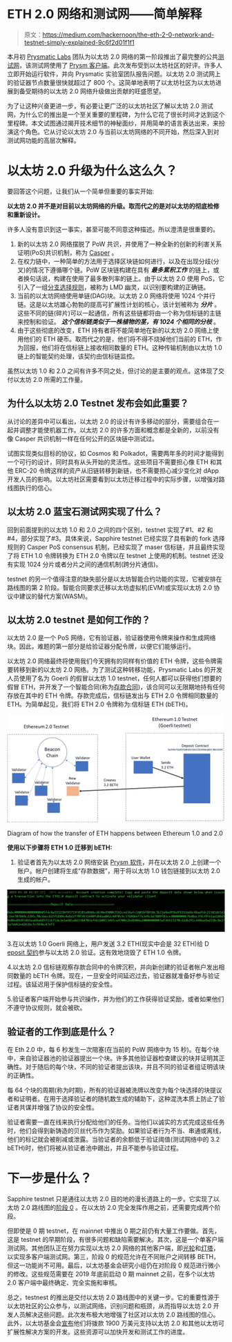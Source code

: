 # ETH 2.0 网络和测试网——简单解释

> 原文：<https://medium.com/hackernoon/the-eth-2-0-network-and-testnet-simply-explained-9c6f2d01f1f1>

本月初 [Prysmatic Labs](https://prysmaticlabs.com/) 团队为以太坊 2.0 网络的第一阶段推出了最完整的公共[测试网](/prysmatic-labs/ethereum-2-0-phase-0-testnet-release-1e9e682db910)，该测试网使用了 [Prysm 客户端](https://github.com/prysmaticlabs/prysm)。此次发布受到以太坊社区的好评。许多人立即开始运行软件，并向 Prysmatic 实验室团队报告问题。以太坊 2.0 测试网上的验证器节点数量很快就超过了 800 个。这简单地表明了以太坊社区为以太坊进展到备受期待的以太坊 2.0 网络升级做出贡献的旺盛愿望。

为了让这种兴奋更进一步，有必要让更广泛的以太坊社区了解以太坊 2.0 测试网，为什么它的推出是一个至关重要的里程碑，为什么它花了很长时间才达到这个里程碑。本文试图通过揭开技术细节的神秘面纱，并用简单的语言表达出来，来扮演这个角色。它从讨论以太坊 2.0 与当前以太坊网络的不同开始，然后深入到对测试网功能的高层次解释。

# 以太坊 2.0 升级为什么这么久？

要回答这个问题，让我们从一个简单但重要的事实开始:

**以太坊 2.0 并不是对目前以太坊网络的升级。取而代之的是对以太坊的彻底检修和重新设计。**

许多人没有意识到这一事实，甚至可能不同意这种描述。所以澄清是很重要的。

1.  新的以太坊 2.0 网络摆脱了 PoW 共识，并使用了一种全新的创新的利害关系证明(PoS)共识机制，称为 [Casper](https://arxiv.org/abs/1710.09437) 。
2.  在权力链中，一种简单的方法用于选择区块链如何进行，以及在出现分歧(分叉)的情况下遵循哪个链。PoW 区块链构建在具有 ***最多累积工作*** 的链上，或者换句话说，构建在使用了最多散列率的链上。由于以太坊 2.0 使用 PoS，它引入了一组[分支选择规则](https://github.com/ethereum/eth2.0-specs/blob/dev/specs/core/0_fork-choice.md)，被称为 LMD 幽灵，以识别要构建的正确链。
3.  当前的以太坊网络使用单链(DAG)块。以太坊 2.0 网络将使用 1024 个并行链。这是以太坊雄心勃勃的提高可扩展性计划的核心，该计划被称为 ***分片*** 。这些不同的链(碎片)可以一起通信，所有这些链都将由一个称为信标链的主链来控制和验证。 ***这个信标链类似于一株植物的茎，有 1024 个相同的分枝*** 。
4.  由于这些彻底的改变，ETH 持有者将不能简单地在新的以太坊 2.0 网络上使用他们的 ETH 硬币。取而代之的是，他们将不得不烧掉他们当前的 ETH，作为回报，他们将在信标链上接收相同数量的 ETH。这种传输机制由以太坊 1.0 链上的智能契约处理，该契约由信标链监控。

虽然以太坊 1.0 和 2.0 之间有许多不同之处，但讨论的是主要的观点。这体现了交付以太坊 2.0 所需的工作量。

## 为什么以太坊 2.0 Testnet 发布会如此重要？

从讨论的差异中可以看出，以太坊 2.0 的设计有许多移动的部分，需要组合在一起并调整才能使机器工作。以太坊 2.0 的许多方面和概念都是全新的，以前没有像 Casper 共识机制一样在任何公开的区块链中测试过。

试图实现类似目标的协议，如 Cosmos 和 Polkadot，需要两年多的时间才能得到一个可行的设计，同时具有从头开始的灵活性。这些项目不需要担心像 ETH 和其他 ERC-20 令牌这样的资产从旧链转移到新链，也不需要担心减少变化对 dApp 开发人员的影响。以太坊社区需要看到以太坊迁移过程中的实际步骤，以增强对路线图执行的信心。

## 以太坊 2.0 蓝宝石测试网实现了什么？

回到前面提到的以太坊 1.0 和 2.0 之间的四个区别，testnet 实现了#1、#2 和#4，部分实现了#3。具体来说，Sapphire testnet 已经实现了具有新的 fork 选择规则的 Casper PoS consensus 机制，已经实现了 maser 信标链，并且最终实现了将 ETH 1.0 令牌转换为 ETH 2.0 令牌以在 testnet 上使用的机制。testnet 还没有实现 1024 分片或者分片之间的通信机制(跨分片通信)。

testnet 的另一个值得注意的缺失部分是以太坊智能合约功能的实现，它被安排在路线图的第 2 阶段。智能合同要求迁移以太坊虚拟机(EVM)或实现以太坊 2.0 协议中建议的替代方案(WASM)。

## 以太坊 2.0 testnet 是如何工作的？

以太坊 2.0 是一个 PoS 网络，它有验证器，验证器使用令牌来操作和生成网络块。因此，难题的第一部分是给验证器分配令牌，以便它们能够运行。

以太坊 2.0 网络最终将使用我们今天拥有的同样有价值的 ETH 令牌，这些令牌需要转移到新的以太坊 2.0 网络。为了测试这种转移功能，Prysmatic Labs 的开发人员使用了名为 Goerli 的假冒以太坊 1.0 testnet，任何人都可以获得他们想要的假冒 ETH，并开发了一个智能合同(称为[存款合同](https://goerli.etherscan.io/address/0x399e76005f408301556525b599ded6dc3b0c9349))，该合同可以无限期地持有任何存放在其中的 ETH 令牌。存款完成后，信标链发出与 ETH 2.0 令牌相同数量的 ETH。为简单起见，我们将 ETH 2.0 令牌称为:信标链 ETH (bETH)。

![](img/a77fa6e3650959a13b58fde2b7c74f9f.png)

Diagram of how the transfer of ETH happens between Ethereum 1.0 and 2.0

**使用以下步骤将 ETH 1.0 迁移到 bETH:**

1.  验证者首先为以太坊 2.0 网络安装 [Prysm 软件](https://prysmaticlabs.gitbook.io/prysm/)，并在以太坊 2.0 上创建一个账户。帐户创建将生成“存款数据”，用于将以太坊 1.0 钱包链接到以太坊 2.0 生成的帐户。

![](img/0409407cb21799fc23606a7a0dd6af36.png)

3.在以太坊 1.0 Goerli 网络上，用户发送 3.2 ETH(现实中会是 32 ETH)给 D [eposit 契约](https://goerli.etherscan.io/address/0x399e76005f408301556525b599ded6dc3b0c9349)参与以太坊 2.0 验证。这有效地烧毁了 ETH 1.0 令牌。

4.以太坊 2.0 信标链观察存款合同中的令牌沉积，并向新创建的验证者帐户发出相同数量的 bETH 令牌。现在，一旦安全时间延迟过去，验证器就准备好参与验证过程。该延迟用于保护信标链的安全性。

5.验证者客户端开始参与共识操作，并为他们的工作获得验证奖励，或者如果他们不遵守协议规则，就会被砍。

## 验证者的工作到底是什么？

在 Eth 2.0 中，每 6 秒发生一次阻塞(在当前的 PoW 网络中为 15 秒)。在每个块中，来自验证器池的验证器提出一个块。许多其他验证器检查建议的块并证明其正确性。对于随后的每个块，不同的验证者提出该块，并且不同的验证者组证明该块的正确性。

每 64 个块的周期(称为时期)，所有的验证器被洗牌以改变为每个块选择的块提议者和证明者。在用于选择验证者的随机数生成的辅助下，这种混洗本质上防止了验证者共谋并增强了协议的安全性。

验证者需要一直在线来执行分配给他们的任务。当他们以诚实的方式完成这些任务时，他们会得到新铸造的贝丝代币作为奖励。如果验证者行为不当、串通或离线，他们的标记就会被削减或泄露。当验证者的余额低于验证阈值(测试网络中的 3.2 bETH)时，他们将被从验证者池中踢出，并且不能参与验证过程。

# 下一步是什么？

Sapphire testnet 只是通往以太坊 2.0 目的地的漫长道路上的一步。它实现了以太坊 2.0 路线图的[阶段 0](https://github.com/ethereum/eth2.0-specs) 。在以太坊 2.0 完全发挥作用之前，还需要完成两个阶段。

但即使是 0 期 testnet，在 mainnet 中推出 0 期之前仍有大量工作要做。首先，这是 testnet 的早期阶段，有很多问题和缺陷需要解决。其次，这是一个单客户端测试网。其他团队正在努力实现以太坊 2.0 网络的其他客户端，即[光轮](https://our.status.im/the-nimbus-mvp-testnet-is-here/)和[灯塔](https://lighthouse.sigmaprime.io/update-09.html)，以实现多客户端测试网。第三，阶段 0 的规范允许在不同账户之间转移 BETH，但这一功能尚不可用。最后，以太坊基金会研究小组仍在对阶段 0 规范进行微小的修改。这些规范需要在 2019 年底前启动 0 期 mainnet 之前，在多个以太坊 2.0 客户端中最终确定、完全实施和审核。

总之，testnest 的推出是交付以太坊 2.0 路线图中的关键一步。它的重要性源于以太坊社区的公众参与，以测试网络，识别问题和瓶颈，从而指导以太坊 2.0 开发人员解决这些问题。此次发布极大地增强了社区对以太坊 2.0 路线图的信心。此外，以太坊基金会[宣布](https://blog.ethereum.org/2019/05/21/ethereum-foundation-spring-2019-update/)他们将拨款 1900 万美元支持以太坊 2.0 和其他以太坊可扩展性解决方案的开发。这些资源可以加快开发和测试工作的进度。